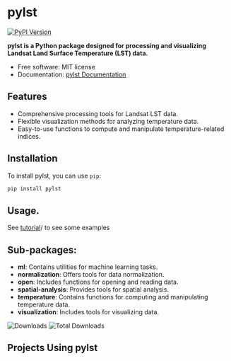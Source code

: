 # pylst

[![PyPI Version](https://img.shields.io/pypi/v/pylst.svg)](https://pypi.python.org/pypi/pylst)

**pylst is a Python package designed for processing and visualizing Landsat Land Surface Temperature (LST) data.**

- Free software: MIT license
- Documentation: [pylst Documentation](https://Azad77.github.io/pylst)

## Features

- Comprehensive processing tools for Landsat LST data.
- Flexible visualization methods for analyzing temperature data.
- Easy-to-use functions to compute and manipulate temperature-related indices.

## Installation

To install pylst, you can use `pip`:

```bash
pip install pylst
```



## Usage.
See [tutorial](https://github.com/Azad77/pylst/tree/main/tutorial)/ to see some examples

## Sub-packages:

- **ml**: Contains utilities for machine learning tasks.
- **normalization**: Offers tools for data normalization.
- **open**: Includes functions for opening and reading data.
- **spatial-analysis**: Provides tools for spatial analysis.
- **temperature**: Contains functions for computing and manipulating temperature data.
- **visualization**: Includes tools for visualizing data.

![Downloads](https://img.shields.io/pypi/dm/pylst) ![Total Downloads](https://pepy.tech/badge/pylst)
## Projects Using pylst




